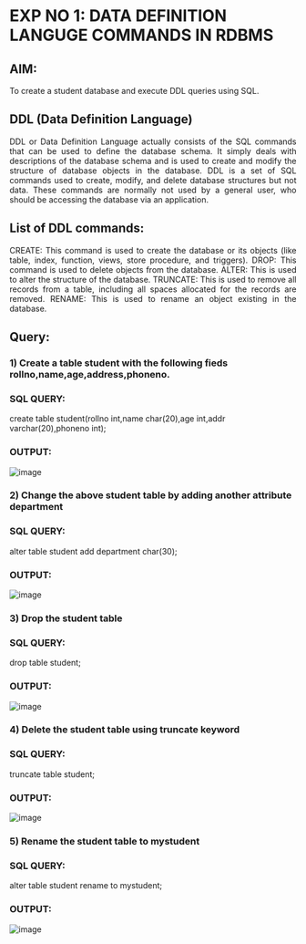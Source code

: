 # EXP NO 1: DATA DEFINITION LANGUGE COMMANDS IN RDBMS

## AIM:
To create a student database and execute DDL queries using SQL.


## DDL (Data Definition Language)
<div align="justify">
DDL or Data Definition Language actually consists of the SQL commands that can be used to define the database schema. It simply deals with descriptions of the database schema and is used to create and modify the structure of database objects in the database. DDL is a set of SQL commands used to create, modify, and delete database structures but not data. These commands are normally not used by a general user, who should be accessing the database via an application.
</div>
 
## List of DDL commands: 
<div align="justify">
CREATE: This command is used to create the database or its objects (like table, index, function, views, store procedure, and triggers).
DROP: This command is used to delete objects from the database.
ALTER: This is used to alter the structure of the database.
TRUNCATE: This is used to remove all records from a table, including all spaces allocated for the records are removed.
RENAME: This is used to rename an object existing in the database.
</div>

## Query:
### 1) Create a table student with the following fieds rollno,name,age,address,phoneno.

### SQL QUERY: 

create table student(rollno int,name char(20),age int,addr varchar(20),phoneno int);

### OUTPUT:

![image](https://github.com/Augustine0306/G2_DBMS/assets/119404460/2d589679-5030-487e-b2dd-4bac8dbe85c2)

### 2) Change the above student table by adding another attribute department

### SQL QUERY: 
alter table student add department char(30);
### OUTPUT:

![image](https://github.com/Augustine0306/G2_DBMS/assets/119404460/e278b89d-ec0d-4522-98b5-aecca3db9b29)

### 3) Drop the student table
 
### SQL QUERY: 
drop table student;

### OUTPUT:
![image](https://github.com/Augustine0306/G2_DBMS/assets/119404460/61447dcd-e058-47ac-8a75-c967ba49d07c)


### 4) Delete the student table using truncate keyword

### SQL QUERY: 
truncate table student;

### OUTPUT:

![image](https://github.com/Augustine0306/G2_DBMS/assets/119404460/9dc8d296-9a69-46d2-9b69-b6e33c29a6cc)


### 5) Rename the student table to mystudent

### SQL QUERY: 
alter table student rename to mystudent;

### OUTPUT:
![image](https://github.com/Augustine0306/G2_DBMS/assets/119404460/7d6d43b7-4e63-4992-a1c3-79a612bbd0e3)
